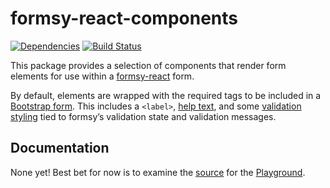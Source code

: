 # formsy-react-components

[![Dependencies](https://david-dm.org/twisty/formsy-react-components/gh-pages.svg)](https://david-dm.org/twisty/formsy-react-components)
[![Build Status](https://travis-ci.org/twisty/formsy-react-components.svg?branch=master)](https://github.com/twisty/formsy-react-components/issues/16)

This package provides a selection of components that render form elements for use within a [formsy-react](https://github.com/christianalfoni/formsy-react) form.

By default, elements are wrapped with the required tags to be included in a [Bootstrap form](http://getbootstrap.com/css/#forms). This includes a `<label>`, [help text](http://getbootstrap.com/css/#forms-help-text), and some [validation styling](http://getbootstrap.com/css/#forms-control-validation) tied to formsy’s validation state and validation messages.

## Documentation

None yet! Best bet for now is to examine the [source](https://github.com/twisty/formsy-react-components/blob/gh-pages/playground/app.js) for the [Playground](http://twisty.github.io/formsy-react-components/playground/).
